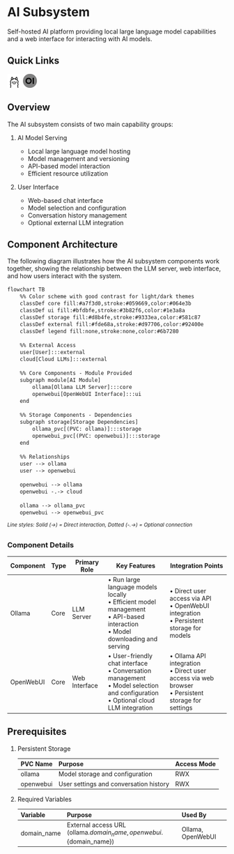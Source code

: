 # AI Subsystem

Self-hosted AI platform providing local large language model capabilities and a web interface for interacting with AI models.

## Quick Links

<a href="https://github.com/ollama/ollama" target="_blank"><img src="../../../.static/images/logos/ollama.png" width="32" height="32" alt="Ollama"></a> <a href="https://github.com/open-webui/open-webui" target="_blank"><img src="../../../.static/images/logos/open-webui.png" width="32" height="32" alt="OpenWebUI"></a>

## Overview

The AI subsystem consists of two main capability groups:

1. AI Model Serving
   - Local large language model hosting
   - Model management and versioning
   - API-based model interaction
   - Efficient resource utilization

2. User Interface
   - Web-based chat interface
   - Model selection and configuration
   - Conversation history management
   - Optional external LLM integration

## Component Architecture

The following diagram illustrates how the AI subsystem components work together, showing the relationship between the LLM server, web interface, and how users interact with the system.

```mermaid
flowchart TB
    %% Color scheme with good contrast for light/dark themes
    classDef core fill:#a7f3d0,stroke:#059669,color:#064e3b
    classDef ui fill:#bfdbfe,stroke:#3b82f6,color:#1e3a8a
    classDef storage fill:#d8b4fe,stroke:#9333ea,color:#581c87
    classDef external fill:#fde68a,stroke:#d97706,color:#92400e
    classDef legend fill:none,stroke:none,color:#6b7280

    %% External Access
    user[User]:::external
    cloud[Cloud LLMs]:::external

    %% Core Components - Module Provided
    subgraph module[AI Module]
        ollama[Ollama LLM Server]:::core
        openwebui[OpenWebUI Interface]:::ui
    end

    %% Storage Components - Dependencies
    subgraph storage[Storage Dependencies]
        ollama_pvc[(PVC: ollama)]:::storage
        openwebui_pvc[(PVC: openwebui)]:::storage
    end

    %% Relationships
    user --> ollama
    user --> openwebui

    openwebui --> ollama
    openwebui -.-> cloud

    ollama --> ollama_pvc
    openwebui --> openwebui_pvc
```

<!-- markdownlint-disable-next-line MD036 -->
<sup>*Line styles: Solid (→) = Direct interaction, Dotted (-.→) = Optional connection*</sup>

### Component Details

| Component | Type | Primary Role | Key Features | Integration Points |
|-----------|------|--------------|--------------|-------------------|
| Ollama | Core | LLM Server | • Run large language models locally<br>• Efficient model management<br>• API-based interaction<br>• Model downloading and serving | • Direct user access via API<br>• OpenWebUI integration<br>• Persistent storage for models |
| OpenWebUI | Core | Web Interface | • User-friendly chat interface<br>• Conversation management<br>• Model selection and configuration<br>• Optional cloud LLM integration | • Ollama API integration<br>• Direct user access via web browser<br>• Persistent storage for settings |

## Prerequisites

1. Persistent Storage

   | PVC Name | Purpose | Access Mode |
   |----------|---------|-------------|
   | ollama | Model storage and configuration | RWX |
   | openwebui | User settings and conversation history | RWX |

2. Required Variables

   | Variable | Purpose | Used By |
   |----------|---------|---------|
   | domain_name | External access URL (ollama.${domain_name}, openwebui.${domain_name}) | Ollama, OpenWebUI |
